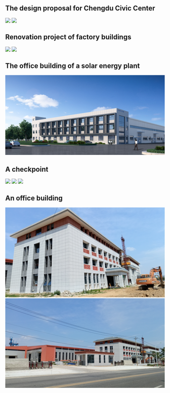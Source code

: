 ## The design proposal for Chengdu Civic Center
![](https://github.com/GinkoTyping/architecture/blob/main/images/civic-center-1.jpg)
![](https://github.com/GinkoTyping/architecture/blob/main/images/civic-center-2.jpg)

## Renovation project of factory buildings
![](https://github.com/GinkoTyping/architecture/blob/main/images/renovation-project-1.jpg)
![](https://github.com/GinkoTyping/architecture/blob/main/images/renovation-project-2.jpg)

## The office building of a solar energy plant
![](https://github.com/GinkoTyping/architecture/blob/main/images/office-building.jpg)

## A checkpoint
![](https://github.com/GinkoTyping/architecture/blob/main/images/checkpoint_0.jpg)
![](https://github.com/GinkoTyping/architecture/blob/main/images/checkpoint_1.jpg)
![](https://github.com/GinkoTyping/architecture/blob/main/images/checkpoint_2.jpg)

## An office building
![](https://github.com/GinkoTyping/architecture/blob/main/images/office-building-1.jpg)
![](https://github.com/GinkoTyping/architecture/blob/main/images/office-building-2.jpg)
